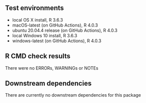 ## Test environments
* local OS X install, R 3.6.3
* macOS-latest (on GitHub Actions), R 4.0.3
* ubuntu 20.04.4 release (on GitHub Actions), R 4.0.3
* local Windows 10 install, R 3.6.3
* windows-latest (on GitHub Actions), R 4.0.3

## R CMD check results
There were no ERRORs, WARNINGs or NOTEs

## Downstream dependencies
There are currently no downstream dependencies for this package